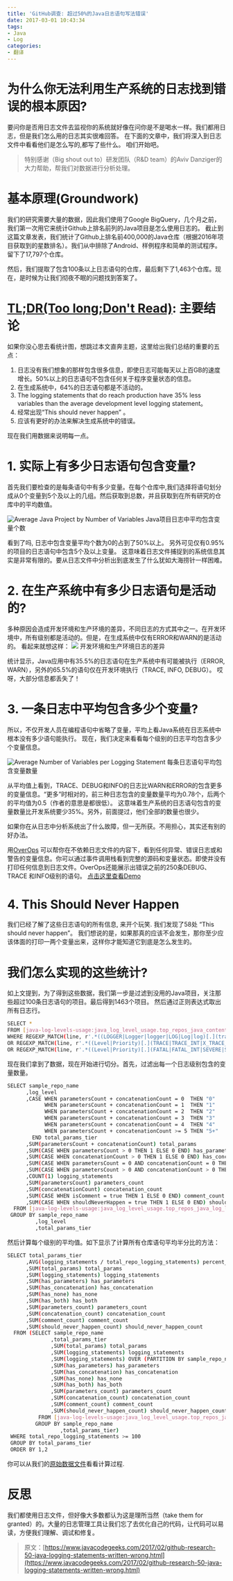 ```yaml
---
title: 'GitHub调查: 超过50%的Java日志语句写法错误'
date: 2017-03-01 10:43:34
tags:
- Java
- Log
categories: 
- 翻译
---
```


# 为什么你无法利用生产系统的日志找到错误的根本原因?
要问你是否用日志文件去监视你的系统就好像在问你是不是喝水一样。我们都用日志，但是我们怎么用的日志其实很难回答。
在下面的文章中，我们将深入到日志文件中看看他们是怎么写的,都写了些什么。
咱们开始吧。
> 特别感谢（Big shout out to）研发团队（R&D team）的Aviv Danziger的大力帮助，帮我们对数据进行分析处理。   

# 基本原理(Groundwork)
我们的研究需要大量的数据，因此我们使用了Google BigQuery，几个月之前，我们第一次用它来统计Github上排名前列的Java项目是怎么使用日志的。
截止到这篇文章发表，我们统计了Github上排名前400,000的Java仓库（根据2016年项目获取到的星数排名）。我们从中排除了Android、样例程序和简单的测试程序。留下了17,797个仓库。

然后，我们提取了包含100条以上日志语句的仓库，最后剩下了1,463个仓库。现在，是时候为让我们彻夜不眠的问题找到答案了。

# [TL;DR(Too long;Don't Read)](https://www.zhihu.com/question/20187408): 主要结论
如果你没心思去看统计图，想跳过本文直奔主题，这里给出我们总结的重要的五点：

1. 日志没有我们想象的那样包含很多信息，即使日志可能每天以上百GB的速度增长。50%以上的日志语句不包含任何关于程序变量状态的信息。
2. 在生成系统中，64%的日志语句都是不活动的。
3. The logging statements that do reach production have 35% less variables than the average development level logging statement。
4. 经常出现“This should never happen” 。
5. 应该有更好的办法来解决生成系统中的错误。


现在我们用数据来说明每一点。

# 1. 实际上有多少日志语句包含变量?
首先我们要检查的是每条语句中有多少变量。在每个仓库中,我们选择将语句划分成从0个变量到5个及以上的几组。然后获取到总数，并且获取到在所有研究的仓库中的平均数值。

![Average Java Project by Number of Variables](https://www.javacodegeeks.com/wp-content/uploads/2017/02/totalrepo-300x253@2x.png)
Java项目日志中平均包含变量个数


看到了吗, 日志中包含变量平均个数为0的占到了50%以上。 另外可见仅有0.95%的项目的日志语句中包含5个及以上变量。
这意味着日志文件捕捉到的系统信息其实是非常有限的。要从日志文件中分析出到底发生了什么犹如大海捞针一样困难。


# 2. 在生产系统中有多少日志语句是活动的?
多种原因会造成开发环境和生产环境的差异，不同日志的方式其中之一。在开发环境中，所有级别都是活动的。但是，在生成系统中仅有ERROR和WARN的是活动的。
看起来就想这样：
![](https://www.javacodegeeks.com/wp-content/uploads/2017/02/prodvslog-300x190@2x.png)
开发环境和生产环境日志的差异

统计显示，Java应用中有35.5%的日志语句在生产系统中有可能被执行（ERROR, WARN），另外的65.5%的语句仅在开发环境执行（TRACE, INFO, DEBUG）。
哎呀，大部分信息都丢失了！ 

# 3. 一条日志中平均包含多少个变量?
所以，不仅开发人员在编程语句中省略了变量，平均上看Java系统在日志系统中根本没有多少语句能执行。
现在，我们决定来看看每个级别的日志平均包含多少个变量信息。

![Average Number of Variables per Logging Statement](https://www.javacodegeeks.com/wp-content/uploads/2017/02/logging_level-300x273@2x.png)
每条日志语句平均包含变量数量



从平均值上看到，TRACE、DEBUG和INFO的日志比WARN和ERROR的包含更多的变量信息。“更多”时相对的，前三种日志包含的变量数量平均为0.78个，后两个的平均值为0.5（作者的意思是都很低）。
这意味着生产系统的日志语句包含的变量数量比开发系统要少35%。另外，前面提过，他们全部的数量也很少。

如果你在从日志中分析系统出了什么故障，但一无所获。不用担心，其实还有别的好办法。

用[OverOps](https://en.wikipedia.org/wiki/OverOps) 可以帮你在不依赖日志文件的内容下，看到任何异常、错误日志或和警告的变量信息。你可以通过事件调用栈看到完整的源码和变量状态。即使并没有打印任何信息到日志文件。OverOps还能展示出错误之前的250条DEBUG、TRACE 和INFO级别的语句。 
[点击这里查看Demo](https://youtu.be/xb8eP08b2iQ)


# 4. This Should Never Happen
我们已经了解了这些日志语句的所有信息, 来开个玩笑. 我们发现了58处 “This should never happen”。
我们想说的是，如果那真的应该不会发生，那你至少应该体面的打印一两个变量出来，这样你才能知道它到底是怎么发生的。


# 我们怎么实现的这些统计?
如上文提到，为了得到这些数据，我们第一步是过滤到没用的Java项目，关注那些超过100条日志语句的项目。最后得到1463个项目。
然后通过正则表达式取出所有日志行。

```bash
SELECT *
FROM [java-log-levels-usage:java_log_level_usage.top_repos_java_contents_lines_no_android_no_arduino]
WHERE REGEXP_MATCH(line, r'.*((LOGGER|Logger|logger|LOG|Log|log)[.](trace|info|debug|warn|warning|error|fatal|severe|config|fine|finer|finest)).*')
OR REGEXP_MATCH(line, r'.*((Level|Priority)[.](TRACE|TRACE_INT|X_TRACE_INT|INFO|INFO_INT|DEBUG|DEBUG_INT|WARN|WARN_INT|WARNING|WARNING_INT|ERROR|ERROR_INT)).*')
OR REGEXP_MATCH(line, r'.*((Level|Priority)[.](FATAL|FATAL_INT|SEVERE|SEVERE_INT|CONFIG|CONFIG_INT|FINE|FINE_INT|FINER|FINER_INT|FINEST|FINEST_INT|ALL|OFF)).*')

```
现在我们拿到了数据，现在开始进行切分。首先，过滤出每一个日志级别包含的变量数量。
```bash
SELECT sample_repo_name
      ,log_level
      ,CASE WHEN parametersCount + concatenationCount = 0  THEN "0"
            WHEN parametersCount + concatenationCount = 1  THEN "1"
            WHEN parametersCount + concatenationCount = 2  THEN "2"
            WHEN parametersCount + concatenationCount = 3  THEN "3"
            WHEN parametersCount + concatenationCount = 4  THEN "4"
            WHEN parametersCount + concatenationCount >= 5 THEN "5+"
        END total_params_tier
      ,SUM(parametersCount + concatenationCount) total_params
      ,SUM(CASE WHEN parametersCount > 0 THEN 1 ELSE 0 END) has_parameters
      ,SUM(CASE WHEN concatenationCount > 0 THEN 1 ELSE 0 END) has_concatenation
      ,SUM(CASE WHEN parametersCount = 0 AND concatenationCount = 0 THEN 1 ELSE 0 END) has_none
      ,SUM(CASE WHEN parametersCount > 0 AND concatenationCount > 0 THEN 1 ELSE 0 END) has_both
      ,COUNT(1) logging_statements
      ,SUM(parametersCount) parameters_count
      ,SUM(concatenationCount) concatenation_count
      ,SUM(CASE WHEN isComment = true THEN 1 ELSE 0 END) comment_count
      ,SUM(CASE WHEN shouldNeverHappen = true THEN 1 ELSE 0 END) should_never_happen_count
  FROM [java-log-levels-usage:java_log_level_usage.top_repos_java_log_lines_no_android_no_arduino_attributes]  
 GROUP BY sample_repo_name
         ,log_level
         ,total_params_tier
```
然后计算每个级别的平均值。如下显示了计算所有仓库语句平均半分比的方法：
```bash
SELECT total_params_tier
      ,AVG(logging_statements / total_repo_logging_statements) percent_out_of_total_repo_statements
      ,SUM(total_params) total_params
      ,SUM(logging_statements) logging_statements
      ,SUM(has_parameters) has_parameters
      ,SUM(has_concatenation) has_concatenation
      ,SUM(has_none) has_none
      ,SUM(has_both) has_both
      ,SUM(parameters_count) parameters_count
      ,SUM(concatenation_count) concatenation_count
      ,SUM(comment_count) comment_count
      ,SUM(should_never_happen_count) should_never_happen_count
  FROM (SELECT sample_repo_name
              ,total_params_tier
              ,SUM(total_params) total_params
              ,SUM(logging_statements) logging_statements
              ,SUM(logging_statements) OVER (PARTITION BY sample_repo_name) total_repo_logging_statements
              ,SUM(has_parameters) has_parameters
              ,SUM(has_concatenation) has_concatenation
              ,SUM(has_none) has_none
              ,SUM(has_both) has_both
              ,SUM(parameters_count) parameters_count
              ,SUM(concatenation_count) concatenation_count
              ,SUM(comment_count) comment_count
              ,SUM(should_never_happen_count) should_never_happen_count
          FROM [java-log-levels-usage:java_log_level_usage.top_repos_java_log_lines_no_android_no_arduino_attributes_counters_with_params_count]
         GROUP BY sample_repo_name
                 ,total_params_tier)
 WHERE total_repo_logging_statements >= 100
 GROUP BY total_params_tier
 ORDER BY 1,2
```

你可以从我们的[原始数据文件](http://384uqqh5pka2ma24ild282mv.wpengine.netdna-cdn.com/wp-content/uploads/2017/02/Logging-Scrapes-from-GitHub.xlsx)看看计算过程.

# 反思
我们都使用日志文件，但好像大多数都认为这是理所当然（take them for granted）的。大量的日志管理工具让我们忘了去优化自己的代码，让代码可以易读，方便我们理解、调试和修复。


> 原文：[https://www.javacodegeeks.com/2017/02/github-research-50-java-logging-statements-written-wrong.html](https://www.javacodegeeks.com/2017/02/github-research-50-java-logging-statements-written-wrong.html)